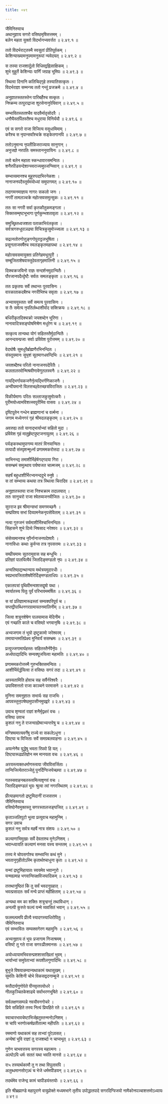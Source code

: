 ```yaml
---
title: ०४९

---
```

जैमिनिरुवाच  
अथानुज्ञाय सगरो वसिष्ठमृषिसत्तमम् ।  
बलेन महता युक्तो विदर्भानभ्यवर्त्तत ॥ २.४९.१ ॥  
  
ततो विदर्भराट्तस्मै स्वसुतां प्रीतिपूर्वकम् ।  
केशिन्याख्यामनुपमामनुरूपां न्यवेदयत् ॥ २.४९.२ ॥  
  
स तस्या राजशार्दूलो विधिवद्वह्निसाक्षिकम् ।  
शुभे मुहूर्ते केशिन्याः पार्णिं जग्राह भूमिपः ॥ २.४९.३ ॥  
  
स्थित्वा दिनानि कतिचिद्गृहे तस्यातिसत्कृतः ।  
विदर्भराज्ञा सम्मन्त्र्य ततो गन्तुं प्रजक्रमे ॥ २.४९.४ ॥  
  
अनुज्ञातस्ततस्तेन पारिबर्हैश्च सत्कृतः ।  
निष्क्रम्य तत्पुराद्राजा शूरसेनानुपेयिवान् ॥ २.४९.५ ॥  
  
सम्भावितस्ततश्चैव यादवैर्मातृसोदरैः ।  
धनौघैस्तर्पितस्तैश्च मधुराया विनिर्ययौ ॥ २.४९.६ ॥  
  
एवं स सगरो राजा विजित्य वसुधामिमाम् ।  
करैश्च स नृपान्सर्वांश्चक्रे सङ्केतगानपि ॥ २.४९.७ ॥  
  
ततोऽनुमान्य नृपतीन्निजराज्याय सानुगान् ।  
अनुजज्ञे नरपतिः समस्ताननुयायिनः ॥ २.४९.८ ॥  
  
ततो बलेन महाता स्कन्धावारसमन्वितः ।  
शनैरपीडयन्देशान्स्वराज्यमुपजग्मिवान् ॥ २.४९.९ ॥  
  
सम्भाव्यमानश्च मुहुरुपदाभिरनेकशः ।  
नानाजनपदैस्तूर्ममयोध्यां समुपागमत् ॥ २.४९.१० ॥  
  
तदागमनमाज्ञाय नागरः सकलो जनः ।  
नगरीं तामलञ्चक्रे महोत्सवसमुत्सुकः ॥ २.४९.११ ॥  
  
ततः सा नगरी सर्वा कृतकौतुकमङ्गला ।  
सिक्तसम्मृष्टभूभागा पूर्णकुम्भशतावृता ॥ २.४९.१२ ॥  
  
समुच्छ्रितध्वजशता पताकाभिरंलकृता ।  
सर्वत्रागरुधूपाञढ्या विचित्रकुसुमोज्ज्वला ॥ २.४९.१३ ॥  
  
सद्रत्नतोरणोत्तुङ्गगोपुराट्टलभूषिता ।  
प्रसूनलाजवर्षैश्च स्वलङ्कृतमहापथा ॥ २.४९.१४ ॥  
  
महोत्सवसमायुक्ता प्रतिगेहमभूत्पुरी ।  
सम्बूजिताशेषवास्तुदेवतागृहमालिनी ॥ २.४९.१५ ॥  
  
दिक्चक्रजयिनो राज्ञः सन्दर्शनमुदान्वितैः ।  
पौरजानपदैर्त्दृष्टैः सर्वतः समलङ्कृता ॥ २.४९.१६ ॥  
  
ततः प्रकृतयः सर्वे तथान्तः पुरवासिनः ।  
वारकाताकदबैश्च नगरीभिश्च सवृताः ॥ २.४९.१७ ॥  
  
अभ्याययुस्ततः सर्वे समत्य पुरवासिनः ।  
स तैः समेत्य नृपतिर्लब्धाशीर्वाद सक्त्क्रियः ॥ २.४९.१८ ॥  
  
बधिरीकृतदिक्चक्रो जयशब्देन भूरिणा ।  
नानावादित्रसङ्घोषमिश्रेण मधुरेण च ॥ २.४९.१९ ॥  
  
सत्कृत्य तान्यथा योगं सहितस्तैर्मुदान्वितैः ।  
आनन्दयन्प्रजाः सर्वाः प्रविवेश पुरोत्तमम् ॥ २.४९.२० ॥  
  
वेदघोषैः सुमधुरैर्ब्राह्मणैरभिनन्दितः ।  
संस्तूयमानः सुभृशं सूतमागधवन्दिभिः ॥ २.४९.२१ ॥  
  
जयशब्दैश्च परितो नानाजनपदेरितैः ।  
कलतालरवोन्मिश्रवीणावेणुतलस्वनैः ॥ २.४९.२२ ॥  
  
गायद्भिर्गायकजनैर्नृत्यद्भिर्गणिकाजनैः ।  
अन्वीयमानो विलसच्छ्वेतच्छत्रविराजितः ॥ २.४९.२३ ॥  
  
विकीर्यमाणः परितः सल्लाजकुसुमोत्करैः ।  
पुरीमयोध्यामविशत्स्वपुरीमिव वासवः ॥ २.४९.२४ ॥  
  
दृष्टिपूतेन गन्धेन ब्राह्मणानां च वर्त्मना ।  
जगाम मध्येनगरं गृहं श्रीमदलङ्कृतम् ॥ २.४९.२५ ॥  
  
अवरुह्य ततो यानाद्भार्याभ्यां सहितो मुदा ।  
प्रविवेश गृहं मातुर्हृष्टपुष्टजनायुतम् ॥ २.४९.२६ ॥  
  
पर्यङ्कस्थामुपागम्य मातरं विनयान्वितः ।  
तत्पादौ संस्पृशन्मूर्ध्ना प्रणाममकरोत्तदा ॥ २.४९.२७ ॥  
  
साभिनन्द्य तमाशीर्भिर्हर्षगद्गदया गिरा ।  
ससम्भ्रमं समुत्थाय पर्यष्वजत चात्मजम् ॥ २.४९.२८ ॥  
  
सहर्षं बहुधाशीर्भिरभ्यनन्ददुभे स्नुषे ।  
स तां सम्भाव्य कथया तत्र स्थित्वा चिरादिव ॥ २.४९.२९ ॥  
  
अनुज्ञातस्तया राजा निश्चक्राम तदालयात् ।  
ततः सानुचरो राजा श्वेतव्यजनवीजितः ॥ २.४९.३० ॥  
  
सुरराज इव श्रीमान्सभां समगमच्छनैः ।  
सम्प्रविश्य सभां दिव्यामनेकनृपसेविताम् ॥ २.४९.३१ ॥  
  
नत्वा गुरुजनं सर्वमाशीर्भिश्चाभिनन्दितः ।  
सिंहासने शुभे दिव्ये निषसाद नरेश्वरः ॥ २.४९.३२ ॥  
  
संसेव्यमानश्च नृपैर्नानाजनपदेश्वरैः ।  
नानाविधाः कथाः कुर्वन्स तत्र नृपसत्तमः ॥ २.४९.३३ ॥  
  
सम्प्रीयमामः सुतरामुवास सह बन्धुभिः ।  
प्रतिज्ञां पालयित्वैवं जितदिङ्मण्डलो नृपः ॥ २.४९.३४ ॥  
  
अन्वतिष्ठद्यन्थान्याय मर्थत्रयमुदारधीः ।  
स्वप्रभावजिताशेषवैरिर्दिङ्मण्डलाधिपः ॥ २.४९.३५ ॥  
  
एकातपत्रां पृथिवीमन्वशासद्वृषो यथा ।  
स्वर्यातस्य पितुः पूर्वं परिभावममर्षितः ॥ २.४९.३६ ॥  
  
स यां प्रतिज्ञामारूढस्तां सम्यक्परिपूर्य च ।  
सप्तद्वीपाब्धिनगरग्रामायतनमालिनीम् ॥ २.४९.३७ ॥  
  
जित्वा शत्रूनशेषेण पालयामास मेदिनीम ।  
एवं गच्छति काले च वसिष्ठो भगवानृषिः ॥ २.४९.३८ ॥  
  
अभ्यजगाम तं भूयो द्रष्टुकामो जरेश्वरम् ।  
तमायान्तमतिप्रेक्ष्य मुनिवर्यं ससम्भ्रमः ॥ २.४९.३९ ॥  
  
प्रत्युज्जगामार्घहस्तः सहितस्तैर्नपैर्नृपः ।  
अर्ध्यपाद्यादिभिः सम्यक्पूजयित्वा महामतिः ॥ २.४९.४० ॥  
  
प्रणाममकरोत्तस्मै गुरुभक्तिसमन्वितः ।  
आशीर्भिर्वर्द्धयित्वा तं वसिष्ठः सगरं तदा ॥ २.४९.४१ ॥  
  
आस्यतामिति होवाच सह सर्वैर्नरेश्वरैः ।  
उपाविशत्ततो राजा काञ्चने परमासने ॥ २.४९.४२ ॥  
  
मुनिना समनुज्ञातः सभार्यः सह राजभिः ।  
आपवस्तुनृपश्रेष्ठमुपासीनमुपह्वरे ॥ २.४९.४३ ॥  
  
उवाच शृण्वतां राज्ञां शनैर्मृद्वक्षरं वचः ।  
वसिष्ठ उवाच  
कुशलं ननु ते राजन्वाह्येष्वाभ्यन्तरेषु च ॥ २.४९.४४ ॥  
  
मन्त्रिष्वमात्यवर्गेषु राज्ये वा सकलेऽधुना ।  
दिष्ट्या च विजिताः सर्वे समग्रबलवाहनाः ॥ २.४९.४५ ॥  
  
अयत्नेनैव युद्धेषु भवता रिपवो हि यत् ।  
दिष्ट्यारूढप्रतिज्ञेन मम मानयता वचः ॥ २.४९.४६ ॥  
  
अरयस्त्यक्तधर्माणस्त्वया जीवविसर्जिताः ।  
तान्विजित्येतराञ्जेतुं पुनर्दिग्विजयेच्छया ॥ २.४९.४७ ॥  
  
गतस्सवाहनबलस्त्वमित्यशृणवं वचः ।  
जितदिङ्मण्डलं भूयः श्रुत्वा त्वां नगरस्थितम् ॥ २.४९.४८ ॥  
  
प्रीत्याहमागतो द्रष्टुमिदानीं राजसत्तम ।  
जैमिनिरुवाच  
वसिष्ठेनैवमुक्तस्तु सगरस्तालजङ्घजित् ॥ २.४९.४९ ॥  
  
कृताञ्जलिपुटो भूत्वा प्रत्युवाच महामुनिम् ।  
सगर उवाच  
कुशलं ननु सर्वत्र महर्षे नात्र संशयः ॥ २.४९.५० ॥  
  
कल्याणाभिमुखाः सर्वे देवताश्च मुनेऽनिशम् ।  
भवान्ध्यायति कल्याणं मनसा यस्य सन्ततम् ॥ २.४९.५१ ॥  
  
तस्य मे चोपसर्गाश्च सम्भवन्ति कथं मुने ।  
भवतानुगृहीतोऽस्मि कृतार्थश्चाधुना कृतः ॥ २.४९.५२ ॥  
  
यन्मां द्रष्टुमिहायातः स्वयमेव भवान्गुरो ।  
यन्मह्यमाह भगवान्विपक्षविजयादिकम् ॥ २.४९.५३ ॥  
  
तत्तथानुष्ठितं किं तु सर्वं भवदनुग्रहात् ।  
भवत्प्रसादतः सर्वं मन्ये प्राप्तं महीक्षिताम् ॥ २.४९.५४ ॥  
  
अन्यथा मम का शक्तिः शत्रून्हन्तुं तथाविधान् ।  
अनल्पी कुरुते फल्यं यन्मे व्यवसितं भवान् ॥ २.४९.५५ ॥  
  
फलमल्पमपि प्रीत्यै स्यादगस्याधिरोपितुः ।  
जैमिनिरुवाच  
एवं सम्भावितः सम्यक्सगेरण महामुनिः ॥ २.४९.५६ ॥  
  
अभ्यनुज्ञाय तं भूयः प्रजागाम निजाश्रमम् ।  
वसिष्टे तु गते राजा सगरःप्रीतमानसः ॥ २.४९.५७ ॥  
  
अयोध्यायामभिवसन्प्रशशासाखिलां भुवम् ।  
भार्याभ्यां समुपेताभ्यां रूपशीलगुणादिभिः ॥ २.४९.५८ ॥  
  
बुभुजे विषयान्रम्यान्यथाकामं यथासुखम् ।  
सुमतिः केशिनी चोभे विकसद्वदनाम्बुजे ॥ २.४९.५९ ॥  
  
रूपौदार्यगुणोपेते पीनवृत्तपयोधरे ।  
नीलकुञ्चितकेशाढ्ये सर्वाभरणभूषिते ॥ २.४९.६० ॥  
  
सर्वलक्षणसम्पन्ने नवयौवनगोचरे ।  
प्रिये सन्निहिते तस्य नित्यं प्रियहिते रते ॥ २.४९.६१ ॥  
  
स्वाचारभावचेष्टाभिर्जह्रतुस्तन्मनोऽनिशम् ।  
स चापि भरणोत्कर्षप्रतीतात्मा महीपतिः ॥ २.४९.६२ ॥  
  
रममाणो यथाकामं सह ताभ्यां पुरेऽवसत् ।  
अन्येषां भुवि राज्ञां तु राजशब्दो न चाप्यभूत् ॥ २.४९.६३ ॥  
  
गुणेन चाभवत्तस्य सगरस्य महात्मनः ।  
अल्पोऽपि धर्मः सततं यथा भवति मानसे ॥ २.४९.६४ ॥  
  
रा५ तस्यार्थकामौ तु न तथा विपुलावपि ।  
अलुब्धमानसोर्ऽथं च भेजे धर्ममपीडयन् ॥ २.४९.६५ ॥  
  
तदर्थमेव राजेन्द्र कामं चापीडयंस्तयोः ॥ २.४९.६६ ॥  
  
इति श्रीब्रह्माण्डे महापुराणे वायुप्रोक्ते मध्यमभागे तृतीय उपोद्धातपादे सगरदिग्विजयो नामैकोनपञ्चाशत्तमोऽध्यायः ॥ ४९॥  
                                              